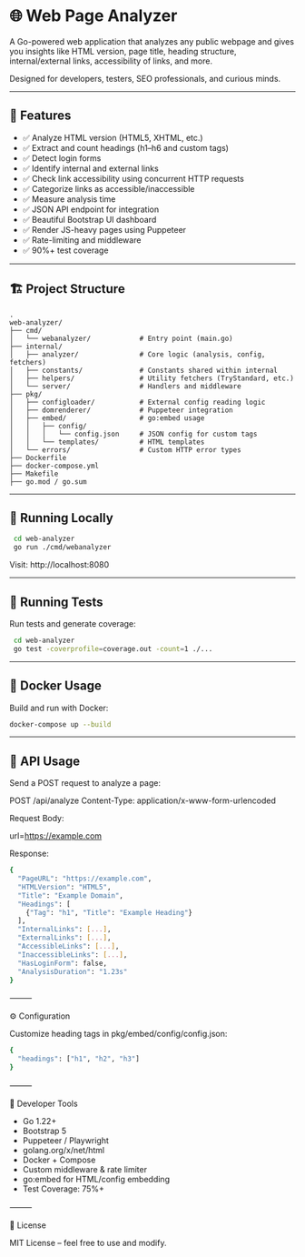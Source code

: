 # 🌐 Web Page Analyzer

A Go-powered web application that analyzes any public webpage and gives you insights like HTML version, page title, heading structure, internal/external links, accessibility of links, and more.

Designed for developers, testers, SEO professionals, and curious minds.

---

## 🚀 Features

- ✅ Analyze HTML version (HTML5, XHTML, etc.)
- ✅ Extract and count headings (h1–h6 and custom tags)
- ✅ Detect login forms
- ✅ Identify internal and external links
- ✅ Check link accessibility using concurrent HTTP requests
- ✅ Categorize links as accessible/inaccessible
- ✅ Measure analysis time
- ✅ JSON API endpoint for integration
- ✅ Beautiful Bootstrap UI dashboard
- ✅ Render JS-heavy pages using Puppeteer
- ✅ Rate-limiting and middleware
- ✅ 90%+ test coverage

---

## 🏗️ Project Structure

```text
.
web-analyzer/
├── cmd/
│   └── webanalyzer/            # Entry point (main.go)
├── internal/
│   ├── analyzer/               # Core logic (analysis, config, fetchers)
│   ├── constants/              # Constants shared within internal
│   ├── helpers/                # Utility fetchers (TryStandard, etc.)
│   └── server/                 # Handlers and middleware
├── pkg/
│   ├── configloader/           # External config reading logic
│   ├── domrenderer/            # Puppeteer integration
│   ├── embed/                  # go:embed usage
│   │   ├── config/
│   │   │   └── config.json     # JSON config for custom tags
│   │   └── templates/          # HTML templates
│   └── errors/                 # Custom HTTP error types
├── Dockerfile
├── docker-compose.yml
├── Makefile
├── go.mod / go.sum
```

---

## 🔧 Running Locally

```bash
 cd web-analyzer
 go run ./cmd/webanalyzer 
```

Visit: http://localhost:8080

---

## 🧪 Running Tests

Run tests and generate coverage:

```bash
 cd web-analyzer
 go test -coverprofile=coverage.out -count=1 ./...
```

---

## 🐳 Docker Usage

Build and run with Docker:

```bash
docker-compose up --build
```

---

## 🔌 API Usage

Send a POST request to analyze a page:

POST /api/analyze
Content-Type: application/x-www-form-urlencoded

Request Body:

url=https://example.com

Response:
```bash
{
  "PageURL": "https://example.com",
  "HTMLVersion": "HTML5",
  "Title": "Example Domain",
  "Headings": [
    {"Tag": "h1", "Title": "Example Heading"}
  ],
  "InternalLinks": [...],
  "ExternalLinks": [...],
  "AccessibleLinks": [...],
  "InaccessibleLinks": [...],
  "HasLoginForm": false,
  "AnalysisDuration": "1.23s"
}
```

⸻

⚙️ Configuration

Customize heading tags in pkg/embed/config/config.json:

```bash
{
  "headings": ["h1", "h2", "h3"]
}
```

⸻

🧰 Developer Tools
- Go 1.22+
- Bootstrap 5
- Puppeteer / Playwright
- golang.org/x/net/html
- Docker + Compose
- Custom middleware & rate limiter
- go:embed for HTML/config embedding
- Test Coverage: 75%+ 

⸻

📜 License

MIT License – feel free to use and modify.

